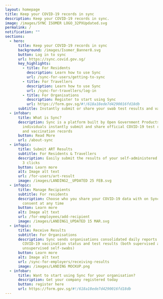 ```yaml
---
layout: homepage
title: Keep your COVID-19 records in sync
description: Keep your COVID-19 records in sync.
image: /images/SYNC ISOMER LOGO_32PXUpdated.svg
permalink: /
notification: ""
sections:
  - hero:
      title: Keep your COVID-19 records in sync
      background: /images/Isomer_Banner8.svg
      button: Log in to sync
      url: https://sync.covid.gov.sg/
      key_highlights:
        - title: For Residents
          description: Learn how to use Sync
          url: /sync-for-users/getting-to-sync
        - title: For Travellers
          description: Learn how to use Sync
          url: /sync-for-travellers/log-in
        - title: For Organisations
          description: Register to start using Sync
          url: https://form.gov.sg/#!/618a18ede7d4290016fd18db
      subtitle: Instantly submit or share your swab test results and vaccination records
  - infobar:
      title: What is Sync?
      description: Sync is a platform built by Open Government Products & MOH to let
        individuals instantly submit and share official COVID-19 test results
        and vaccination records
      button: Read More
      url: /about-sync
  - infopic:
      title: Submit ART Results
      subtitle: For Residents & Travellers
      description: Easily submit the results of your self-administered ARTs with just
        3 clicks
      button: Learn more
      alt: Image alt text
      url: /for-users/art-result
      image: /images/LANDING2__UPDATED 25 FEB.svg
  - infopic:
      title: Manage Recipients
      subtitle: For residents
      description: Choose who you share your COVID-19 data with on Sync, and withdraw
        consent at any time
      button: Learn more
      alt: Image alt text
      url: /for-employees/add-recipient
      image: /images/LANDING1_UPDATED 15 MAR.svg
  - infopic:
      title: Receive Results
      subtitle: For Organisations
      description: Sync sends organisations consolidated daily reports of employees'
        COVID-19 vaccination status and test results (both supervised and
        unsupervised self-swabs)
      button: Learn more
      alt: Image alt text
      url: /sync-for-employers/receiving-results
      image: /images/LANDING MOCKUP.png
  - infobar:
      title: Want to start using Sync for your organisation?
      description: Get your company registered today
      button: register here
      url: https://form.gov.sg/#!/618a18ede7d4290016fd18db
---
```

